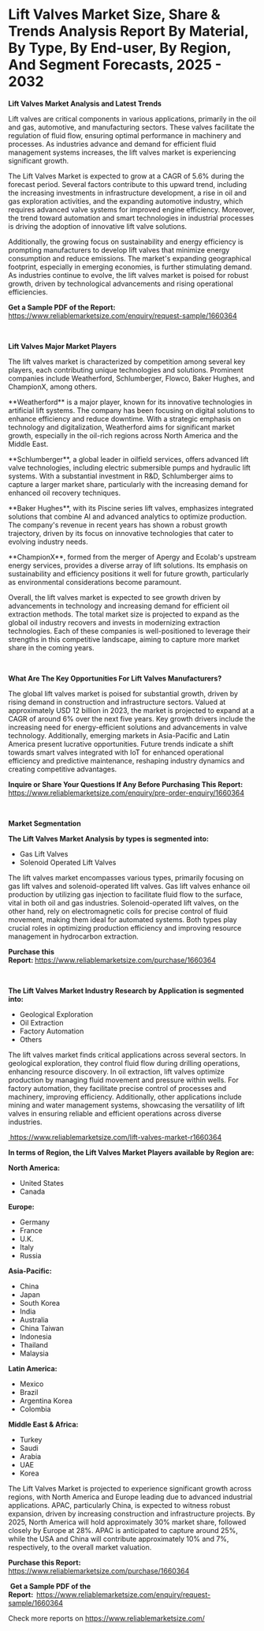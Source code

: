 <p><h1>Lift Valves Market Size, Share & Trends Analysis Report By Material, By Type, By End-user, By Region, And Segment Forecasts, 2025 - 2032</h1></p><p><strong>Lift Valves Market Analysis and Latest Trends</strong></p>
<p><p>Lift valves are critical components in various applications, primarily in the oil and gas, automotive, and manufacturing sectors. These valves facilitate the regulation of fluid flow, ensuring optimal performance in machinery and processes. As industries advance and demand for efficient fluid management systems increases, the lift valves market is experiencing significant growth.</p><p>The Lift Valves Market is expected to grow at a CAGR of 5.6% during the forecast period. Several factors contribute to this upward trend, including the increasing investments in infrastructure development, a rise in oil and gas exploration activities, and the expanding automotive industry, which requires advanced valve systems for improved engine efficiency. Moreover, the trend toward automation and smart technologies in industrial processes is driving the adoption of innovative lift valve solutions.</p><p>Additionally, the growing focus on sustainability and energy efficiency is prompting manufacturers to develop lift valves that minimize energy consumption and reduce emissions. The market's expanding geographical footprint, especially in emerging economies, is further stimulating demand. As industries continue to evolve, the lift valves market is poised for robust growth, driven by technological advancements and rising operational efficiencies.</p></p>
<p><strong>Get a Sample PDF of the Report:&nbsp;</strong> <a href="https://www.reliablemarketsize.com/enquiry/request-sample/1660364?utm_campaign=2297&utm_medium=2&utm_source=Github&utm_content=ia&utm_term=20022025&utm_id=lift-valves">https://www.reliablemarketsize.com/enquiry/request-sample/1660364</a></p>
<p>&nbsp;</p>
<p><strong>Lift Valves Major Market Players</strong></p>
<p><p>The lift valves market is characterized by competition among several key players, each contributing unique technologies and solutions. Prominent companies include Weatherford, Schlumberger, Flowco, Baker Hughes, and ChampionX, among others.</p><p>**Weatherford** is a major player, known for its innovative technologies in artificial lift systems. The company has been focusing on digital solutions to enhance efficiency and reduce downtime. With a strategic emphasis on technology and digitalization, Weatherford aims for significant market growth, especially in the oil-rich regions across North America and the Middle East.</p><p>**Schlumberger**, a global leader in oilfield services, offers advanced lift valve technologies, including electric submersible pumps and hydraulic lift systems. With a substantial investment in R&D, Schlumberger aims to capture a larger market share, particularly with the increasing demand for enhanced oil recovery techniques.</p><p>**Baker Hughes**, with its Piscine series lift valves, emphasizes integrated solutions that combine AI and advanced analytics to optimize production. The company's revenue in recent years has shown a robust growth trajectory, driven by its focus on innovative technologies that cater to evolving industry needs.</p><p>**ChampionX**, formed from the merger of Apergy and Ecolab's upstream energy services, provides a diverse array of lift solutions. Its emphasis on sustainability and efficiency positions it well for future growth, particularly as environmental considerations become paramount.</p><p>Overall, the lift valves market is expected to see growth driven by advancements in technology and increasing demand for efficient oil extraction methods. The total market size is projected to expand as the global oil industry recovers and invests in modernizing extraction technologies. Each of these companies is well-positioned to leverage their strengths in this competitive landscape, aiming to capture more market share in the coming years.</p></p>
<p>&nbsp;</p>
<p><strong>What Are The Key Opportunities For Lift Valves Manufacturers?</strong></p>
<p><p>The global lift valves market is poised for substantial growth, driven by rising demand in construction and infrastructure sectors. Valued at approximately USD 12 billion in 2023, the market is projected to expand at a CAGR of around 6% over the next five years. Key growth drivers include the increasing need for energy-efficient solutions and advancements in valve technology. Additionally, emerging markets in Asia-Pacific and Latin America present lucrative opportunities. Future trends indicate a shift towards smart valves integrated with IoT for enhanced operational efficiency and predictive maintenance, reshaping industry dynamics and creating competitive advantages.</p></p>
<p><strong>Inquire or Share Your Questions If Any Before Purchasing This Report:</strong> <a href="https://www.reliablemarketsize.com/enquiry/pre-order-enquiry/1660364?utm_campaign=2297&utm_medium=2&utm_source=Github&utm_content=ia&utm_term=20022025&utm_id=lift-valves">https://www.reliablemarketsize.com/enquiry/pre-order-enquiry/1660364</a></p>
<p>&nbsp;</p>
<p><strong>Market Segmentation</strong></p>
<p><strong>The Lift Valves Market Analysis by types is segmented into:</strong></p>
<p><ul><li>Gas Lift Valves</li><li>Solenoid Operated Lift Valves</li></ul></p>
<p><p>The lift valves market encompasses various types, primarily focusing on gas lift valves and solenoid-operated lift valves. Gas lift valves enhance oil production by utilizing gas injection to facilitate fluid flow to the surface, vital in both oil and gas industries. Solenoid-operated lift valves, on the other hand, rely on electromagnetic coils for precise control of fluid movement, making them ideal for automated systems. Both types play crucial roles in optimizing production efficiency and improving resource management in hydrocarbon extraction.</p></p>
<p><strong>Purchase this Report:&nbsp;</strong><a href="https://www.reliablemarketsize.com/purchase/1660364?utm_campaign=2297&utm_medium=2&utm_source=Github&utm_content=ia&utm_term=20022025&utm_id=lift-valves">https://www.reliablemarketsize.com/purchase/1660364</a></p>
<p>&nbsp;</p>
<p><strong>The Lift Valves Market Industry Research by Application is segmented into:</strong></p>
<p><ul><li>Geological Exploration</li><li>Oil Extraction</li><li>Factory Automation</li><li>Others</li></ul></p>
<p><p>The lift valves market finds critical applications across several sectors. In geological exploration, they control fluid flow during drilling operations, enhancing resource discovery. In oil extraction, lift valves optimize production by managing fluid movement and pressure within wells. For factory automation, they facilitate precise control of processes and machinery, improving efficiency. Additionally, other applications include mining and water management systems, showcasing the versatility of lift valves in ensuring reliable and efficient operations across diverse industries.</p></p>
<p><a href="https://www.reliablemarketsize.com/lift-valves-market-r1660364?utm_campaign=2297&utm_medium=2&utm_source=Github&utm_content=ia&utm_term=20022025&utm_id=lift-valves">&nbsp;https://www.reliablemarketsize.com/lift-valves-market-r1660364</a></p>
<p><strong>In terms of Region, the Lift Valves Market Players available by Region are:</strong></p>
<p>
    <p> <strong> North America: </strong>
        <ul>
            <li>United States</li>
            <li>Canada</li>
        </ul>
        </p> 
    <p> <strong> Europe: </strong>
        <ul>
            <li>Germany</li>
            <li>France</li>
            <li>U.K.</li>
            <li>Italy</li>
            <li>Russia</li>
        </ul>
        </p> 
    <p> <strong> Asia-Pacific: </strong>
        <ul>
            <li>China</li>
            <li>Japan</li>
            <li>South Korea</li>
            <li>India</li>
            <li>Australia</li>
            <li>China Taiwan</li>
            <li>Indonesia</li>
            <li>Thailand</li>
            <li>Malaysia</li>
        </ul>
        </p> 
    <p> <strong> Latin America: </strong>
        <ul>
            <li>Mexico</li>
            <li>Brazil</li>
            <li>Argentina Korea</li>
            <li>Colombia</li>
        </ul>
        </p> 
    <p> <strong> Middle East & Africa: </strong>
        <ul>
            <li>Turkey</li>
            <li>Saudi</li>
            <li>Arabia</li>
            <li>UAE</li>
            <li>Korea</li>
        </ul>
    </p>
    </p>
<p><p>The Lift Valves Market is projected to experience significant growth across regions, with North America and Europe leading due to advanced industrial applications. APAC, particularly China, is expected to witness robust expansion, driven by increasing construction and infrastructure projects. By 2025, North America will hold approximately 30% market share, followed closely by Europe at 28%. APAC is anticipated to capture around 25%, while the USA and China will contribute approximately 10% and 7%, respectively, to the overall market valuation.</p></p>
<p><strong>Purchase this Report: </strong><a href="https://www.reliablemarketsize.com/purchase/1660364?utm_campaign=2297&utm_medium=2&utm_source=Github&utm_content=ia&utm_term=20022025&utm_id=lift-valves">https://www.reliablemarketsize.com/purchase/1660364</a></p>
<p>&nbsp;<strong>Get a Sample PDF of the Report:&nbsp;&nbsp;</strong><a href="https://www.reliablemarketsize.com/enquiry/request-sample/1660364?utm_campaign=2297&utm_medium=2&utm_source=Github&utm_content=ia&utm_term=20022025&utm_id=lift-valves">https://www.reliablemarketsize.com/enquiry/request-sample/1660364</a></p>
<p><strong></strong></p>
<p>Check more reports on <a href="https://www.reliablemarketsize.com/?utm_campaign=2297&utm_medium=2&utm_source=Github&utm_content=ia&utm_term=20022025&utm_id=lift-valves">https://www.reliablemarketsize.com/</a></p>